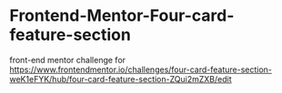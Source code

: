 # Frontend-Mentor-Four-card-feature-section
front-end mentor challenge for https://www.frontendmentor.io/challenges/four-card-feature-section-weK1eFYK/hub/four-card-feature-section-ZQui2mZXB/edit
